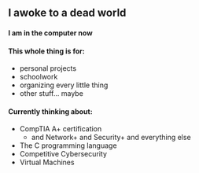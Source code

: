 <!---
canyoudeal/canyoudeal is a ✨ special ✨ repository because its `README.md` (this file) appears on your GitHub profile.
You can click the Preview link to take a look at your changes.
--->

## I awoke to a dead world

#### I am in the computer now

#### This whole thing is for:  
- personal projects
- schoolwork
- organizing every little thing
- other stuff... maybe

#### Currently thinking about:
- CompTIA A+ certification
  - and Network+ and Security+ and everything else
- The C programming language
- Competitive Cybersecurity
- Virtual Machines




